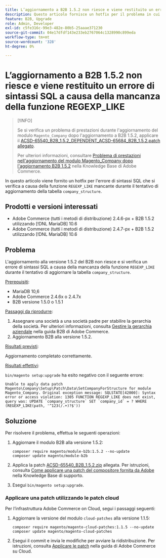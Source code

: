 ```yaml
---
title: L’aggiornamento a B2B 1.5.2 non riesce e viene restituito un errore di sintassi SQL a causa della mancanza della funzione REGEXP_LIKE
description: Questo articolo fornisce un hotfix per il problema in cui si verifica un errore di sintassi SQL dovuto alla funzione REGEXP_LIKE mancante durante il tentativo di aggiornamento della tabella company_structure.
feature: B2B, Upgrade
role: Admin, Developer
exl-id: c5fe316c-99e3-482e-80b5-25aaae371230
source-git-commit: 04e17dfdf143e233eb2767064c1328990c899eda
workflow-type: tm+mt
source-wordcount: '328'
ht-degree: 0%

---
```


# L’aggiornamento a B2B 1.5.2 non riesce e viene restituito un errore di sintassi SQL a causa della mancanza della funzione REGEXP_LIKE

>[!INFO]
>
>Se si verifica un problema di prestazioni durante l&#39;aggiornamento del modulo `Magento_Company` dopo l&#39;aggiornamento a B2B 1.5.2, applicare il [ACSD-65540_B2B_1.5.2_DEPENDENT_ACSD-65684_B2B_1.5.2.patch allegato](assets/ACSD-65540_B2B_1.5.2_DEPENDENT_ACSD-65684_B2B_1.5.2.patch.zip).
>
>Per ulteriori informazioni, consultare [Problema di prestazioni nell&#39;aggiornamento del modulo Magento_Company dopo l&#39;aggiornamento B2B 1.5.2](/help/troubleshooting/installation-and-upgrade/magento-company-module-upgrade-performance-issue.md) nella Knowledge Base di Adobe Commerce.

In questo articolo viene fornito un hotfix per l&#39;errore di sintassi SQL che si verifica a causa della funzione `REGEXP_LIKE` mancante durante il tentativo di aggiornamento della tabella `company_structure`.

## Prodotti e versioni interessati

* Adobe Commerce (tutti i metodi di distribuzione) 2.4.6-px + B2B 1.5.2 utilizzando [!DNL MariaDB] 10.6
* Adobe Commerce (tutti i metodi di distribuzione) 2.4.7-px + B2B 1.5.2 utilizzando [!DNL MariaDB] 10.6

## Problema

L&#39;aggiornamento alla versione 1.5.2 del B2B non riesce e si verifica un errore di sintassi SQL a causa della mancanza della funzione `REGEXP_LIKE` durante il tentativo di aggiornare la tabella `company_structure`.

<u>Prerequisiti</u>:

* MariaDB 10,6
* Adobe Commerce 2.4.6x o 2.4.7x
* B2B versione 1.5.0 o 1.5.1

<u>Passaggi da riprodurre</u>:

1. Assegnare una società a una società padre per stabilire la gerarchia della società. Per ulteriori informazioni, consulta [Gestire la gerarchia aziendale](https://experienceleague.adobe.com/it/docs/commerce-admin/b2b/company-management/manage-company-hierarchy) nella guida B2B di Adobe Commerce.
1. Aggiornamento B2B alla versione 1.5.2.

<u>Risultati previsti</u>:

Aggiornamento completato correttamente.

<u>Risultati effettivi</u>:

`bin/magento setup:upgrade` ha esito negativo con il seguente errore:

```
Unable to apply data patch Magento\Company\Setup\Patch\Data\SetCompanyForStructure for module Magento_Company. Original exception message: SQLSTATE[42000]: Syntax error or access violation: 1305 FUNCTION REGEXP_LIKE does not exist, query was: UPDATE `company_structure` SET `company_id` = ? WHERE (REGEXP_LIKE(path, '^123(/.+)?$'))
```

## Soluzione

Per risolvere il problema, effettua le seguenti operazioni:

1. Aggiornare il modulo B2B alla versione 1.5.2:

   ```
   composer require magento/module-b2b:1.5.2 --no-update
   composer update magento/module-b2b
   ```

1. Applica la patch [ACSD-65540_B2B_1.5.2.zip](assets/ACSD-65540_B2B_1.5.2.zip) allegata. Per istruzioni, consulta [Come applicare una patch del compositore fornita da Adobe](/help/how-to/general/how-to-apply-a-composer-patch-provided-by-magento.md) nella Knowledge Base di supporto.
1. Esegui `bin/magento setup:upgrade`.

### Applicare una patch utilizzando le patch cloud

Per l’infrastruttura Adobe Commerce on Cloud, segui i passaggi seguenti:

1. Aggiornare la versione del modulo `cloud-patches` alla versione 1.1.5:

   ```
   composer require magento/magento-cloud-patches:1.1.5 --no-update
   composer update magento/magento-cloud-patches
   ```

1. Esegui il commit e invia le modifiche per avviare la ridistribuzione. Per istruzioni, consulta [Applicare le patch](https://experienceleague.adobe.com/it/docs/commerce-on-cloud/user-guide/develop/upgrade/apply-patches) nella guida di Adobe Commerce su Cloud.
